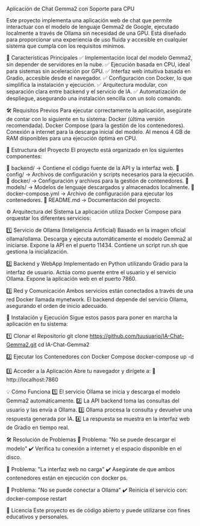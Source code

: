 Aplicación de Chat Gemma2 con Soporte para CPU

Este proyecto implementa una aplicación web de chat que permite interactuar con el modelo de lenguaje Gemma2 de Google, ejecutado localmente a través de Ollama sin necesidad de una GPU. Está diseñado para proporcionar una experiencia de uso fluida y accesible en cualquier sistema que cumpla con los requisitos mínimos.

📌 Características Principales
✅ Implementación local del modelo Gemma2, sin depender de servidores en la nube.
✅ Ejecución basada en CPU, ideal para sistemas sin aceleración por GPU.
✅ Interfaz web intuitiva basada en Gradio, accesible desde el navegador.
✅ Configuración con Docker, lo que simplifica la instalación y ejecución.
✅ Arquitectura modular, con separación clara entre backend y el servicio de IA.
✅ Automatización de despliegue, asegurando una instalación sencilla con un solo comando.

🛠️ Requisitos Previos
Para ejecutar correctamente la aplicación, asegúrate de contar con lo siguiente en tu sistema:
Docker (última versión recomendada).
Docker Compose (para la gestión de los contenedores).
Conexión a internet para la descarga inicial del modelo.
Al menos 4 GB de RAM disponibles para una ejecución óptima en CPU.

📂 Estructura del Proyecto
El proyecto está organizado en los siguientes componentes:

📁 backend/ → Contiene el código fuente de la API y la interfaz web.
📁 config/ → Archivos de configuración y scripts necesarios para la ejecución.
📁 docker/ → Configuración y archivos para la gestión de contenedores.
📁 models/ → Modelos de lenguaje descargados y almacenados localmente.
📜 docker-compose.yml → Archivo de configuración para ejecutar los contenedores.
📜 README.md → Documentación del proyecto.

⚙️ Arquitectura del Sistema
La aplicación utiliza Docker Compose para orquestar los diferentes servicios:

1️⃣ Servicio de Ollama (Inteligencia Artificial)
Basado en la imagen oficial ollama/ollama.
Descarga y ejecuta automáticamente el modelo Gemma2 al iniciarse.
Expone la API en el puerto 11434.
Contiene un script run.sh que gestiona la inicialización.

2️⃣ Backend y WebApp
Implementado en Python utilizando Gradio para la interfaz de usuario.
Actúa como puente entre el usuario y el servicio Ollama.
Expone la aplicación web en el puerto 7860.

3️⃣ Red y Comunicación
Ambos servicios están conectados a través de una red Docker llamada mynetwork.
El backend depende del servicio Ollama, asegurando el orden de inicio adecuado.

🚀 Instalación y Ejecución
Sigue estos pasos para poner en marcha la aplicación en tu sistema:

1️⃣ Clonar el Repositorio
git clone https://github.com/tuusuario/IA-Chat-Gemma2.git
cd IA-Chat-Gemma2

2️⃣ Ejecutar los Contenedores con Docker Compose
docker-compose up -d

3️⃣ Acceder a la Aplicación
Abre tu navegador y dirígete a:
🔗 http://localhost:7860

💡 Cómo Funciona
1️⃣ El servicio Ollama se inicia y descarga el modelo Gemma2 automáticamente.
2️⃣ La API backend toma las consultas del usuario y las envía a Ollama.
3️⃣ Ollama procesa la consulta y devuelve una respuesta generada por IA.
4️⃣ La respuesta se muestra en la interfaz web de Gradio en tiempo real.

🛠️ Resolución de Problemas
🔴 Problema: "No se puede descargar el modelo"
✔️ Verifica tu conexión a internet y el espacio disponible en el disco.

🔴 Problema: "La interfaz web no carga"
✔️ Asegúrate de que ambos contenedores están en ejecución con docker ps.

🔴 Problema: "No se puede conectar a Ollama"
✔️ Reinicia el servicio con:
      docker-compose restart

📜 Licencia
Este proyecto es de código abierto y puede utilizarse con fines educativos y personales.
